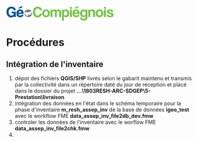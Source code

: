 ![picto](/doc/img/Logo_web-GeoCompiegnois.png)

# Procédures

## Intégration de l'inventaire

1. dépot des fichiers **QGIS/SHP** livrés selon le gabarit maintenu et transmis par la collectivité dans un répertoire daté du jour de réception et placé dans le dossier du projet **...\1803RESH-ARC-SDGEP\5-Prestation\livraison**
2. intégration des données en l'état dans le schéma temporaire pour la phase d'inventaire **m_resh_assep_inv** de la base de données **igeo_test** avec le workflow FME **data_assep_inv_file2db_dev.fmw**
3. controler les données de l'inventaire avec le worflow FME **data_assep_inv_file2chk.fmw**
4. 



